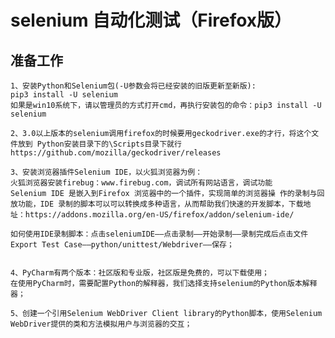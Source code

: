 # selenium 自动化测试（Firefox版）

## 准备工作
    1、安装Python和Selenium包(-U参数会将已经安装的旧版更新至新版): 
    pip3 install -U selenium
    如果是win10系统下，请以管理员的方式打开cmd，再执行安装包的命令：pip3 install -U selenium
    
    2、3.0以上版本的selenium调用firefox的时候要用geckodriver.exe的才行，将这个文件放到 Python安装目录下的\Scripts目录下就行
    https://github.com/mozilla/geckodriver/releases
    
    3、安装浏览器插件Selenium IDE，以火狐浏览器为例：
    火狐浏览器安装firebug：www.firebug.com，调试所有网站语言，调试功能
    Selenium IDE 是嵌入到Firefox 浏览器中的一个插件，实现简单的浏览器操 作的录制与回放功能，IDE 录制的脚本可以可以转换成多种语言，从而帮助我们快速的开发脚本，下载地址：https://addons.mozilla.org/en-US/firefox/addon/selenium-ide/
    
    如何使用IDE录制脚本：点击seleniumIDE——点击录制——开始录制——录制完成后点击文件Export Test Case——python/unittest/Webdriver——保存；

     
    4、PyCharm有两个版本：社区版和专业版，社区版是免费的，可以下载使用；
    在使用PyCharm时，需要配置Python的解释器，我们选择支持selenium的Python版本解释器；
    
    5、创建一个引用Selenium WebDriver Client library的Python脚本，使用Selenium WebDriver提供的类和方法模拟用户与浏览器的交互；
    